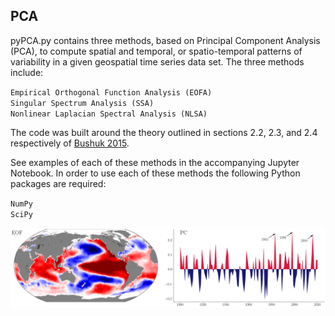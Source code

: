 ## PCA
pyPCA.py contains three methods, based on Principal Component Analysis (PCA), to compute spatial and temporal, or spatio-temporal patterns of variability in a given geospatial time series data set. The three methods include:

`Empirical Orthogonal Function Analysis (EOFA)`\
`Singular Spectrum Analysis (SSA)`\
`Nonlinear Laplacian Spectral Analysis (NLSA)`

The code was built around the theory outlined in sections 2.2, 2.3, and 2.4 respectively of [Bushuk 2015](https://search.proquest.com/docview/1711150581?pq-origsite=gscholar&fromopenview=true).

See examples of each of these methods in the accompanying Jupyter Notebook. In order to use each of these methods the following Python packages are required:

`NumPy`\
`SciPy`

![alt text](https://github.com/William-gregory/PCA/blob/main/images/EOFA.png)

